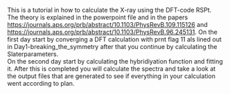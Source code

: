 This is a tutorial in how to calculate the X-ray using the DFT-code RSPt.  
The theory is explained in the powerpoint file and in the papers https://journals.aps.org/prb/abstract/10.1103/PhysRevB.109.115126 and https://journals.aps.org/prb/abstract/10.1103/PhysRevB.96.245131.
On the first day start by converging a DFT calculation with prnt flag 11 als lined out in Day1-breaking_the_symmetry after that you continue by calculating the Slaterparameters.  
On the second day start by calculating the hybridiyation function and fitting it. After this is completed you will calculate the spectra and take a look at the output files that are generated to see if everything in your calculation went according to plan.
